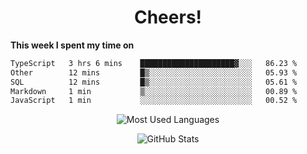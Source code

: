 <h1 align="center">Cheers!</h1>

**This week I spent my time on**
<!--START_SECTION:waka-->

```txt
TypeScript   3 hrs 6 mins    █████████████████████▓░░░   86.23 %
Other        12 mins         █▒░░░░░░░░░░░░░░░░░░░░░░░   05.93 %
SQL          12 mins         █▒░░░░░░░░░░░░░░░░░░░░░░░   05.61 %
Markdown     1 min           ▒░░░░░░░░░░░░░░░░░░░░░░░░   00.89 %
JavaScript   1 min           ░░░░░░░░░░░░░░░░░░░░░░░░░   00.52 %
```

<!--END_SECTION:waka-->

<p align="center"><img src="https://github-readme-stats.vercel.app/api/top-langs/?username=thnkrn&layout=compact&hide=html&theme=tokyonight" alt="Most Used Languages" /></p>

<p align="center"><img src="https://github-readme-stats.vercel.app/api?username=thnkrn&show_icons=true&count_private=true&theme=tokyonight&show=reviews&hide_rank=false&rank_icon=github" alt="GitHub Stats" /></p>

<!-- <p align="center"><a href="https://wakatime.com"><img src="https://wakatime.com/share/@thnkrn/40092326-d1bd-471b-89da-9a7c63939402.png" /></p>
 -->
